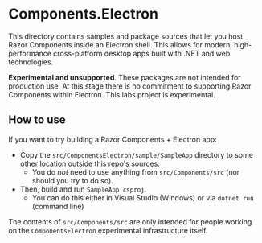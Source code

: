 # Components.Electron

This directory contains samples and package sources that let you host Razor Components inside an Electron shell. This allows for modern, high-performance cross-platform desktop apps built with .NET and web technologies.

**Experimental and unsupported**. These packages are not intended for production use. At this stage there is no commitment to supporting Razor Components within Electron. This labs project is experimental.

## How to use

If you want to try building a Razor Components + Electron app:

 * Copy the `src/ComponentsElectron/sample/SampleApp` directory to some other location outside this repo's sources.
   * You do *not* need to use anything from `src/Components/src` (nor should you try to do so).
 * Then, build and run `SampleApp.csproj`.
   * You can do this either in Visual Studio (Windows) or via `dotnet run` (command line)

The contents of `src/Components/src` are only intended for people working on the `ComponentsElectron` experimental infrastructure itself.
